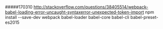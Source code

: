 #####170310 http://stackoverflow.com/questions/38405514/webpack-babel-loading-error-uncaught-syntaxerror-unexpected-token-import
npm install --save-dev webpack babel-loader babel-core babel-cli babel-preset-es2015
